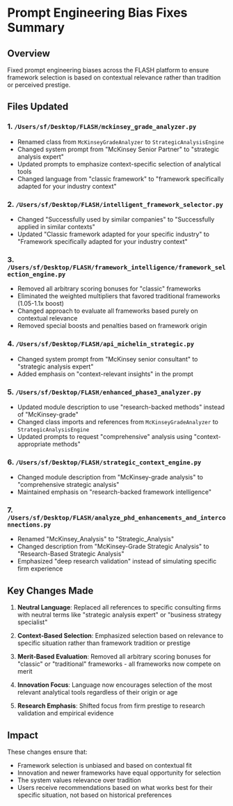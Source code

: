 # Prompt Engineering Bias Fixes Summary

## Overview
Fixed prompt engineering biases across the FLASH platform to ensure framework selection is based on contextual relevance rather than tradition or perceived prestige.

## Files Updated

### 1. `/Users/sf/Desktop/FLASH/mckinsey_grade_analyzer.py`
- Renamed class from `McKinseyGradeAnalyzer` to `StrategicAnalysisEngine`
- Changed system prompt from "McKinsey Senior Partner" to "strategic analysis expert"
- Updated prompts to emphasize context-specific selection of analytical tools
- Changed language from "classic framework" to "framework specifically adapted for your industry context"

### 2. `/Users/sf/Desktop/FLASH/intelligent_framework_selector.py`
- Changed "Successfully used by similar companies" to "Successfully applied in similar contexts"
- Updated "Classic framework adapted for your specific industry" to "Framework specifically adapted for your industry context"

### 3. `/Users/sf/Desktop/FLASH/framework_intelligence/framework_selection_engine.py`
- Removed all arbitrary scoring bonuses for "classic" frameworks
- Eliminated the weighted multipliers that favored traditional frameworks (1.05-1.1x boost)
- Changed approach to evaluate all frameworks based purely on contextual relevance
- Removed special boosts and penalties based on framework origin

### 4. `/Users/sf/Desktop/FLASH/api_michelin_strategic.py`
- Changed system prompt from "McKinsey senior consultant" to "strategic analysis expert"
- Added emphasis on "context-relevant insights" in the prompt

### 5. `/Users/sf/Desktop/FLASH/enhanced_phase3_analyzer.py`
- Updated module description to use "research-backed methods" instead of "McKinsey-grade"
- Changed class imports and references from `McKinseyGradeAnalyzer` to `StrategicAnalysisEngine`
- Updated prompts to request "comprehensive" analysis using "context-appropriate methods"

### 6. `/Users/sf/Desktop/FLASH/strategic_context_engine.py`
- Changed module description from "McKinsey-grade analysis" to "comprehensive strategic analysis"
- Maintained emphasis on "research-backed framework intelligence"

### 7. `/Users/sf/Desktop/FLASH/analyze_phd_enhancements_and_interconnections.py`
- Renamed "McKinsey_Analysis" to "Strategic_Analysis"
- Changed description from "McKinsey-Grade Strategic Analysis" to "Research-Based Strategic Analysis"
- Emphasized "deep research validation" instead of simulating specific firm experience

## Key Changes Made

1. **Neutral Language**: Replaced all references to specific consulting firms with neutral terms like "strategic analysis expert" or "business strategy specialist"

2. **Context-Based Selection**: Emphasized selection based on relevance to specific situation rather than framework tradition or prestige

3. **Merit-Based Evaluation**: Removed all arbitrary scoring bonuses for "classic" or "traditional" frameworks - all frameworks now compete on merit

4. **Innovation Focus**: Language now encourages selection of the most relevant analytical tools regardless of their origin or age

5. **Research Emphasis**: Shifted focus from firm prestige to research validation and empirical evidence

## Impact

These changes ensure that:
- Framework selection is unbiased and based on contextual fit
- Innovation and newer frameworks have equal opportunity for selection
- The system values relevance over tradition
- Users receive recommendations based on what works best for their specific situation, not based on historical preferences